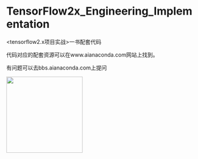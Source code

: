 # TensorFlow2x_Engineering_Implementation

<tensorflow2.x项目实战>一书配套代码

代码对应的配套资源可以在www.aianaconda.com网站上找到。

有问题可以去bbs.aianaconda.com上提问



<img src="https://www.aianaconda.com/static/code/tf2x.jpg" width="200" />
